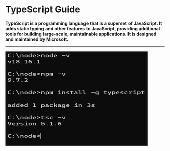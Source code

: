 # TypeScript Guide 

**TypeScript is a programming language that is a superset of JavaScript. It adds static typing and other features to JavaScript, providing additional tools for building large-scale, maintainable applications. It is designed and maintained by Microsoft.**

<hr>



<img src="setup-typescript.jpg" alt="javascript-master-guide" width="450px" height="300px">

